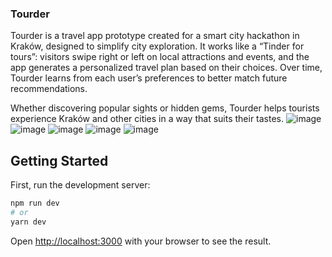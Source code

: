### Tourder

Tourder is a travel app prototype created for a smart city hackathon in Kraków, designed to simplify city exploration. It works like a “Tinder for tours”: visitors swipe right or left on local attractions and events, and the app generates a personalized travel plan based on their choices. Over time, Tourder learns from each user’s preferences to better match future recommendations.

Whether discovering popular sights or hidden gems, Tourder helps tourists experience Kraków and other cities in a way that suits their tastes.
![image](https://github.com/user-attachments/assets/0cb453d1-5a1d-4e7e-99ef-02297fc44e29)
![image](https://github.com/user-attachments/assets/e640a907-1a5a-44f0-aa75-a931e457527d)
![image](https://github.com/user-attachments/assets/0e982244-d785-4221-bf3d-b2d1516b1c93)
![image](https://github.com/user-attachments/assets/86809f0d-80b3-4c79-ad43-2eb5e40fd471)
![image](https://github.com/user-attachments/assets/349ae82a-a7d4-41a0-b0b5-873cb1871d49)

## Getting Started

First, run the development server:

```bash
npm run dev
# or
yarn dev
```

Open [http://localhost:3000](http://localhost:3000) with your browser to see the result.
